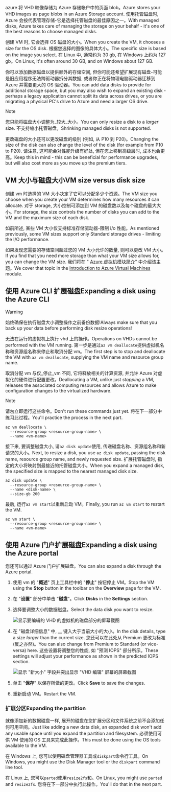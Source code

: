 <span data-ttu-id="305f1-101">azure 将 VHD 映像存储为 Azure 存储帐户中的页面 blob。</span><span class="sxs-lookup"><span data-stu-id="305f1-101">Azure stores your VHD images as page blobs in an Azure Storage account.</span></span> <span data-ttu-id="305f1-102">使用托管磁盘时, Azure 会按代表管理存储-它是选择托管磁盘的最佳原因之一。</span><span class="sxs-lookup"><span data-stu-id="305f1-102">With managed disks, Azure takes care of managing the storage on your behalf - it's one of the best reasons to choose managed disks.</span></span>

<span data-ttu-id="305f1-103">创建 VM 时, 它会选择 OS 磁盘的大小。</span><span class="sxs-lookup"><span data-stu-id="305f1-103">When you create the VM, it chooses a size for the OS disk.</span></span> <span data-ttu-id="305f1-104">根据您选择的图像的具体大小。</span><span class="sxs-lookup"><span data-stu-id="305f1-104">The specific size is based on the image you select.</span></span> <span data-ttu-id="305f1-105">在 Linux 中, 通常约为 30 gb, 在 Windows 上约为 127 gb。</span><span class="sxs-lookup"><span data-stu-id="305f1-105">On Linux, it's often around 30 GB, and on Windows about 127 GB.</span></span>

<span data-ttu-id="305f1-106">你可以添加数据磁盘以提供额外的存储空间, 但你可能还希望扩展现有磁盘-可能是旧应用程序无法跨驱动器拆分其数据, 或者你正在将物理电脑驱动器迁移到 Azure 并需要更大的 OS 驱动器。</span><span class="sxs-lookup"><span data-stu-id="305f1-106">You can add data disks to provide for additional storage space, but you may also wish to expand an existing disk - perhaps a legacy application cannot split its data across drives, or you are migrating a physical PC's drive to Azure and need a larger OS drive.</span></span>

> [!NOTE]
> <span data-ttu-id="305f1-107">您只能将磁盘大小调整为_较大_大小。</span><span class="sxs-lookup"><span data-stu-id="305f1-107">You can only resize a disk to a _larger_ size.</span></span> <span data-ttu-id="305f1-108">不支持缩小托管磁盘。</span><span class="sxs-lookup"><span data-stu-id="305f1-108">Shrinking managed disks is not supported.</span></span>

<span data-ttu-id="305f1-109">更改磁盘的大小还可以更改磁盘的级别 (例如, 从 P10 到 P20)。</span><span class="sxs-lookup"><span data-stu-id="305f1-109">Changing the size of the disk can also change the level of the disk (for example from P10 to P20).</span></span> <span data-ttu-id="305f1-110">请注意, 这可能会对性能升级有好处, 但在您上移到高级层时, 成本也会更高。</span><span class="sxs-lookup"><span data-stu-id="305f1-110">Keep this in mind - this can be beneficial for performance upgrades, but will also cost more as you move up the premium tiers.</span></span>

## <a name="vm-size-versus-disk-size"></a><span data-ttu-id="305f1-111">VM 大小与磁盘大小</span><span class="sxs-lookup"><span data-stu-id="305f1-111">VM size versus disk size</span></span>

<span data-ttu-id="305f1-112">创建 vm 时选择的 VM 大小决定了它可以分配多少个资源。</span><span class="sxs-lookup"><span data-stu-id="305f1-112">The VM size you choose when you create your VM determines how many resources it can allocate.</span></span> <span data-ttu-id="305f1-113">对于 storage, 大小控制可添加到 VM 的磁盘数以及每个磁盘的最大大小。</span><span class="sxs-lookup"><span data-stu-id="305f1-113">For storage, the size controls the number of disks you can add to the VM and the maximum size of each disk.</span></span>

<span data-ttu-id="305f1-114">如前所述, 某些 VM 大小仅支持标准存储驱动器-限制 i/o 性能。</span><span class="sxs-lookup"><span data-stu-id="305f1-114">As mentioned previously, some VM sizes support only Standard storage drives - limiting the I/O performance.</span></span>

<span data-ttu-id="305f1-115">如果发现您需要的存储空间超过您的 VM 大小允许的数量, 则可以更改 VM 大小。</span><span class="sxs-lookup"><span data-stu-id="305f1-115">If you find that you need more storage than what your VM size allows for, you can change the VM size.</span></span> <span data-ttu-id="305f1-116">我们将在 " [Azure 虚拟机模块简介](/learn/modules/intro-to-azure-virtual-machines?azure-portal=true)" 中介绍该主题。</span><span class="sxs-lookup"><span data-stu-id="305f1-116">We cover that topic in the [Introduction to Azure Virtual Machines](/learn/modules/intro-to-azure-virtual-machines?azure-portal=true) module.</span></span>

## <a name="expanding-a-disk-using-the-azure-cli"></a><span data-ttu-id="305f1-117">使用 Azure CLI 扩展磁盘</span><span class="sxs-lookup"><span data-stu-id="305f1-117">Expanding a disk using the Azure CLI</span></span>

> [!WARNING]
> <span data-ttu-id="305f1-118">始终确保在执行磁盘大小调整操作之前备份数据!</span><span class="sxs-lookup"><span data-stu-id="305f1-118">Always make sure that you back up your data before performing disk resize operations!</span></span>

<span data-ttu-id="305f1-119">无法在运行的虚拟机上执行 vhd 上的操作。</span><span class="sxs-lookup"><span data-stu-id="305f1-119">Operations on VHDs cannot be performed with the VM running.</span></span> <span data-ttu-id="305f1-120">第一步是通过`az vm deallocate`提供虚拟机名称和资源组名称来停止和取消分配 vm。</span><span class="sxs-lookup"><span data-stu-id="305f1-120">The first step is to stop and deallocate the VM with `az vm deallocate`, supplying the VM name and resource group name.</span></span>

<span data-ttu-id="305f1-121">取消分配 vm 与仅_停止_vm 不同, 它将释放相关的计算资源, 并允许 Azure 对虚拟化的硬件进行配置更改。</span><span class="sxs-lookup"><span data-stu-id="305f1-121">Deallocating a VM, unlike just _stopping_ a VM, releases the associated computing resources and allows Azure to make configuration changes to the virtualized hardware.</span></span>

> [!NOTE]
> <span data-ttu-id="305f1-122">请勿立即运行这些命令。</span><span class="sxs-lookup"><span data-stu-id="305f1-122">Don't run these commands just yet.</span></span> <span data-ttu-id="305f1-123">将在下一部分中练习此过程。</span><span class="sxs-lookup"><span data-stu-id="305f1-123">You'll practice the process in the next part.</span></span>

```azurecli
az vm deallocate \
  --resource-group <resource-group-name> \
  --name <vm-name>
```

<span data-ttu-id="305f1-124">接下来, 要调整磁盘大小, 请`az disk update`使用, 传递磁盘名称、资源组名称和新请求的大小。</span><span class="sxs-lookup"><span data-stu-id="305f1-124">Next, to resize a disk, you use `az disk update`, passing the disk name, resource group name, and newly requested size.</span></span> <span data-ttu-id="305f1-125">扩展托管磁盘时, 指定的大小将映射到最接近的托管磁盘大小。</span><span class="sxs-lookup"><span data-stu-id="305f1-125">When you expand a managed disk, the specified size is mapped to the nearest managed disk size.</span></span>

```azurecli
az disk update \
  --resource-group <resource-group-name> \
  --name <disk-name> \
  --size-gb 200
```

<span data-ttu-id="305f1-126">最后, 运行`az vm start`以重新启动 VM。</span><span class="sxs-lookup"><span data-stu-id="305f1-126">Finally, you run `az vm start` to restart the VM.</span></span>

```azurecli
az vm start \
  --resource-group <resource-group-name> \
  --name <vm-name>
```

## <a name="expanding-a-disk-using-the-azure-portal"></a><span data-ttu-id="305f1-127">使用 Azure 门户扩展磁盘</span><span class="sxs-lookup"><span data-stu-id="305f1-127">Expanding a disk using the Azure portal</span></span>

<span data-ttu-id="305f1-128">您还可以通过 Azure 门户扩展磁盘。</span><span class="sxs-lookup"><span data-stu-id="305f1-128">You can also expand a disk through the Azure portal.</span></span>

1. <span data-ttu-id="305f1-129">使用 vm 的 "**概述**" 页上工具栏中的 "**停止**" 按钮停止 VM。</span><span class="sxs-lookup"><span data-stu-id="305f1-129">Stop the VM using the **Stop** button in the toolbar on the **Overview** page for the VM.</span></span>

1. <span data-ttu-id="305f1-130">在 "**设置**" 部分中单击 "**磁盘**"。</span><span class="sxs-lookup"><span data-stu-id="305f1-130">Click **Disks** in the **Settings** section.</span></span>

1. <span data-ttu-id="305f1-131">选择要调整大小的数据磁盘。</span><span class="sxs-lookup"><span data-stu-id="305f1-131">Select the data disk you want to resize.</span></span>

    ![显示要编辑的 VHD 的虚拟机的磁盘部分的屏幕截图](../media/5-portal-disks.png)

1. <span data-ttu-id="305f1-133">在 "磁盘详细信息" 中, __ 键入大于当前大小的大小。</span><span class="sxs-lookup"><span data-stu-id="305f1-133">In the disk details, type a size _larger_ than the current size.</span></span> <span data-ttu-id="305f1-134">您还可以在此处从 Premium 更改为标准 (反之亦然)。</span><span class="sxs-lookup"><span data-stu-id="305f1-134">You can also change from Premium to Standard (or vice-versa) here.</span></span> <span data-ttu-id="305f1-135">这些设置将调整您的性能, 如 "预测 IOPS" 部分所示。</span><span class="sxs-lookup"><span data-stu-id="305f1-135">These settings will adjust your performance as shown in the predicted IOPS section.</span></span>

    ![显示 "新大小" 字段并突出显示 "VHD 编辑" 屏幕的屏幕截图](../media/5-resize-disk.png)

1. <span data-ttu-id="305f1-137">单击 "**保存**" 以保存所做的更改。</span><span class="sxs-lookup"><span data-stu-id="305f1-137">Click **Save** to save the changes.</span></span>

1. <span data-ttu-id="305f1-138">重新启动 VM。</span><span class="sxs-lookup"><span data-stu-id="305f1-138">Restart the VM.</span></span>


### <a name="expanding-the-partition"></a><span data-ttu-id="305f1-139">扩展分区</span><span class="sxs-lookup"><span data-stu-id="305f1-139">Expanding the partition</span></span>

<span data-ttu-id="305f1-140">就像添加新的数据磁盘一样, 展开的磁盘在您扩展分区和文件系统之前不会添加任何可用空间。</span><span class="sxs-lookup"><span data-stu-id="305f1-140">Just like adding a new data disk, an expanded disk won't add any usable space until you expand the partition and filesystem.</span></span> <span data-ttu-id="305f1-141">必须使用可供 VM 使用的 OS 工具来完成此操作。</span><span class="sxs-lookup"><span data-stu-id="305f1-141">This must be done using the OS tools available to the VM.</span></span>

<span data-ttu-id="305f1-142">在 Windows 上, 您可以使用磁盘管理器工具或`diskpart`命令行工具。</span><span class="sxs-lookup"><span data-stu-id="305f1-142">On Windows, you might use the Disk Manager tool or the `diskpart` command line tool.</span></span>

<span data-ttu-id="305f1-143">在 Linux 上, 您可以`parted`使用`resize2fs`和。</span><span class="sxs-lookup"><span data-stu-id="305f1-143">On Linux, you might use `parted` and `resize2fs`.</span></span> <span data-ttu-id="305f1-144">您将在下一部分中执行此操作。</span><span class="sxs-lookup"><span data-stu-id="305f1-144">You'll do that in the next part.</span></span>